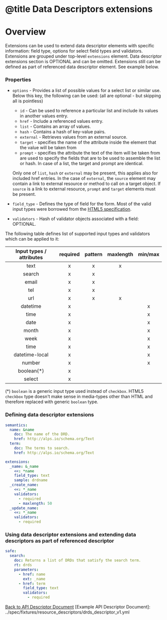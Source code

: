 # @title Data Descriptors extensions
# Overview
Extensions can be used to extend data descriptor elements with specific information: field type, 
options for select field types and validators. Extensions are grouped under top-level `extensions` element.
Data descriptor extensions section is OPTIONAL and can be omitted. Extensions still can be defined as part 
of referenced data descriptor element. See example below.

### Properties
 * `options` - Provides a list of possible values for a select list or similar use. Below this key, the following
can be used: (all are optional - but skipping all is pointless)
    * `id` - Can be used to reference a particular list and include its values in another values entry.
    * `href` - Include a referenced values entry.
    * `list` - Contains an array of values.
    * `hash` - Contains a hash of key-value pairs.
    * `external` - Retrieves values from an external source.
    * `target` - specifies the name of the attribute inside the element that the value will be taken from
    * `prompt` - specifies the attribute the text of the item will be taken from are used to specify the fields
    that are to be used to assemble the list or hash. In case of a list, the target and prompt are identical.

    Only one of `list`, `hash` or `external` may be present, this applies also for included href entries.
In the case of `external`, the `source` element may contain a link to external resource or method to call on
a target object. If `source` is a link to external resource, `prompt` and `target` elements must be present.

* `field_type` - Defines the type of field for the form. Most of the valid input types were borrowed from the 
[HTML5 specification](http://www.w3.org/html/wg/drafts/html/master/forms.html#the-input-element). 
* `validators` - Hash of validator objects associated with a field: OPTIONAL.

The following table defines list of supported input types and validators which can be applied to it:

| Input types / attributes | required | pattern | maxlength | min/max |
|:----------------:|:----------:|:---------:|:-----------:|:---------:|
| text           | x        | x       | x         |         |
| search         | x        | x       |           |         |
| email          | x        | x       |           |         |
| tel            | x        | x       |           |         |
| url            | x        | x       | x         |         |
| datetime       | x        |         |           | x       |
| time           | x        |         |           | x       |
| date           | x        |         |           | x       |
| month          | x        |         |           | x       |
| week           | x        |         |           | x       |
| time           | x        |         |           | x       |
| datetime-local | x        |         |           | x       |
| number         | x        |         |           | x       |
| boolean(*)     | x        |         |           |         |
| select         | x        |         |           |         |

(*) `boolean` is a generic input type used instead of `checkbox`.
 HTML5 `checkbox` type doesn't make sense in media-types other than HTML and therefore replaced with generic `boolean` type.

### Defining data descriptor extensions
```yaml
semantics:
  name: &name
    doc: The name of the DRD.
    href: http://alps.io/schema.org/Text
  term:
    doc: The terms to search.
    href: http://alps.io/schema.org/Text

extensions:
  _name: &_name
    <<: *name
    field_type: text
    sample: drdname
  _create_name:
    <<: *_name
    validators:
      - required
      - maxlength: 50
  _update_name:
    <<: *_name
    validators:
      - required
```

### Using data descriptor extensions and extending data descriptors as part of referenced descriptor
```yaml
safe:
  search:
    doc: Returns a list of DRDs that satisfy the search term.
    rt: drds
    parameters:
      - href: name
        ext: _name
      - href: term
      	field_type: text
	    validators:
	      - required
```

[Back to API Descriptor Document](descriptors_document.md)
[Example API Descriptor Document]: ../spec/fixtures/resource_descriptors/drds_descriptor_v1.yml
